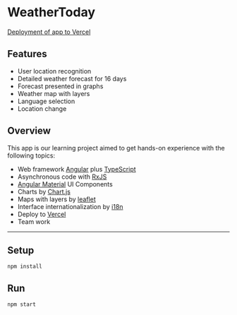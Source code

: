 # WeatherToday

[Deployment of app to Vercel](https://weather-today-ten.vercel.app/)

## Features

- User location recognition
- Detailed weather forecast for 16 days
- Forecast presented in graphs
- Weather map with layers
- Language selection
- Location change

## Overview

This app is our learning project aimed to get hands-on experience with the following topics:

- Web framework [Angular](https://angular.io/) plus [TypeScript](https://www.typescriptlang.org/)
- Asynchronous code with [RxJS](https://rxjs.dev/)
- [Angular Material](https://material.angular.io/) UI Components
- Charts by [Chart.js](https://www.chartjs.org/docs/latest/)
- Maps with layers by [leaflet](https://leafletjs.com/)
- Interface internationalization by [i18n](https://angular.io/guide/i18n-overview)
- Deploy to [Vercel](https://vercel.com/)
- Team work 

***  

## Setup

```
npm install
```

## Run

```
npm start
```
